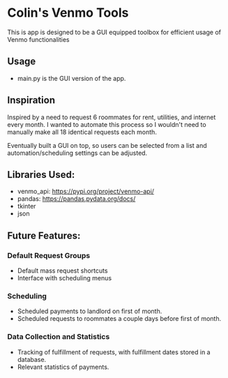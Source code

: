 # Colin's Venmo Tools
This is app is designed to be a GUI equipped toolbox for efficient usage of Venmo functionalities

## Usage
- main.py is the GUI version of the app.

## Inspiration
Inspired by a need to request 6 roommates for rent, utilities, and internet every month. I wanted to automate this process so I wouldn't need to manually make all 18 identical requests each month.

Eventually built a GUI on top, so users can be selected from a list and automation/scheduling settings can be adjusted.

## Libraries Used:
- venmo_api: https://pypi.org/project/venmo-api/
- pandas: https://pandas.pydata.org/docs/
- tkinter
- json


## Future Features:
### Default Request Groups
- Default mass request shortcuts
- Interface with scheduling menus
### Scheduling
- Scheduled payments to landlord on first of month.
- Scheduled requests to roommates a couple days before first of month.
### Data Collection and Statistics
- Tracking of fulfillment of requests, with fulfillment dates stored in a database.
- Relevant statistics of payments.
